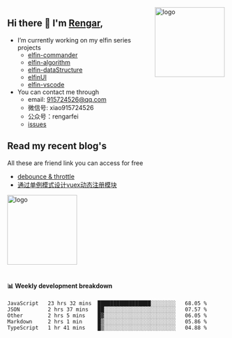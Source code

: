 <img src="https://github-readme-stats.vercel.app/api?username=XyyF&show_icons=true" alt="logo" height="160" align="right" style="margin: 5px; margin-bottom: 20px;" />

## Hi there 👋 I'm [Rengar](https://github.com/XyyF),

- I’m currently working on my elfin series projects
    - [elfin-commander](https://github.com/XyyF/elfin-commander)
    - [elfin-algorithm](https://github.com/XyyF/elfin-algorithm)
    - [elfin-dataStructure](https://github.com/XyyF/elfin-dataStructure)
    - [elfinUI](https://github.com/XyyF/elfinUI)
    - [elfin-vscode](https://github.com/XyyF/elfin-vscode)
- You can contact me through
    - email: 915724526@qq.com
    - 微信号: xiao915724526
    - 公众号：rengarfei
    - [issues](https://github.com/XyyF/XyyF/issues)

## Read my recent blog's
All these are friend link you can access for free

- [debounce & throttle](https://juejin.im/post/6864733967833120781)
- [通过单例模式设计vuex动态注册模块](https://juejin.im/post/6855129005851738120)

<img src="https://github-profile-trophy.vercel.app/?username=XyyF&theme=flat&column=7" alt="logo" height="160" align="center" style="margin: auto; margin-bottom: 20px;" />

#### :bar_chart: Weekly development breakdown	

<!--START_SECTION:waka-->
```text
JavaScript   23 hrs 32 mins  █████████████████░░░░░░░░   68.05 % 
JSON         2 hrs 37 mins   ██░░░░░░░░░░░░░░░░░░░░░░░   07.57 % 
Other        2 hrs 5 mins    █▓░░░░░░░░░░░░░░░░░░░░░░░   06.05 % 
Markdown     2 hrs 1 min     █▒░░░░░░░░░░░░░░░░░░░░░░░   05.86 % 
TypeScript   1 hr 41 mins    █▒░░░░░░░░░░░░░░░░░░░░░░░   04.88 % 
```
<!--END_SECTION:waka-->

